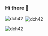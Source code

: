 ### Hi there 👋
<p><img align="left" 
src="https://github-readme-stats.vercel.app/api/top-langs?username=dch42&show_icons=true&locale=en&layout=compact"
 alt="dch42" /></p>

<p>&nbsp;<img 
align="center" 
src="https://github-readme-stats.vercel.app/api?username=dch42&show_icons=true&locale=en"
 alt="dch42" /></p>

<p><img align="center" 
src="https://github-readme-streak-stats.herokuapp.com/?user=dch42&" 
alt="dch42" /></p>

<!--
**dch42/dch42** is a ✨ _special_ ✨ repository because its `README.md` (this file) appears on your GitHub profile.

Here are some ideas to get you started:

- 🔭 I’m currently working on ...
- 🌱 I’m currently learning ...
- 👯 I’m looking to collaborate on ...
- 🤔 I’m looking for help with ...
- 💬 Ask me about ...
- 📫 How to reach me: ...
- 😄 Pronouns: ...
- ⚡ Fun fact: ...
[![dch42's GitHub Stats](https://github-readme-stats.vercel.app/api?username=dch42&show_icons=true&theme=react)](https://github.com/dch42)

-->
